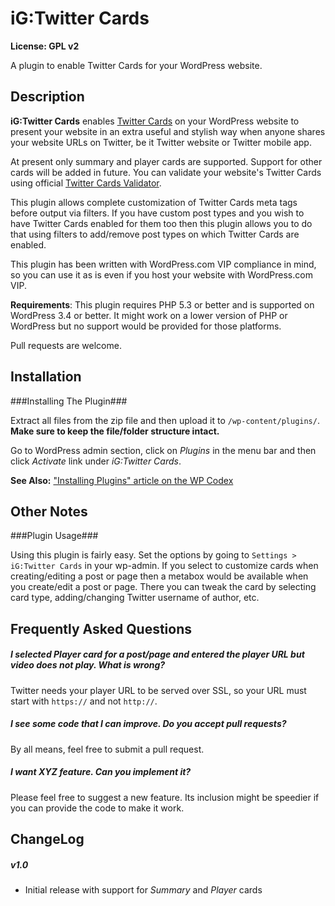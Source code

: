 # iG:Twitter Cards #

**License: GPL v2**

A plugin to enable Twitter Cards for your WordPress website.


## Description ##

**iG:Twitter Cards** enables [Twitter Cards](https://dev.twitter.com/docs/cards) on your WordPress website to present your website in an extra useful and stylish way when anyone shares your website URLs on Twitter, be it Twitter website or Twitter mobile app.

At present only summary and player cards are supported. Support for other cards will be added in future. You can validate your website's Twitter Cards using official [Twitter Cards Validator](https://dev.twitter.com/docs/cards/validation/validator).

This plugin allows complete customization of Twitter Cards meta tags before output via filters. If you have custom post types and you wish to have Twitter Cards enabled for them too then this plugin allows you to do that using filters to add/remove post types on which Twitter Cards are enabled.

This plugin has been written with WordPress.com VIP compliance in mind, so you can use it as is even if you host your website with WordPress.com VIP.

**Requirements**: This plugin requires PHP 5.3 or better and is supported on WordPress 3.4 or better. It might work on a lower version of PHP or WordPress but no support would be provided for those platforms.

Pull requests are welcome.

## Installation ##

###Installing The Plugin###

Extract all files from the zip file and then upload it to `/wp-content/plugins/`. **Make sure to keep the file/folder structure intact.**

Go to WordPress admin section, click on _Plugins_ in the menu bar and then click _Activate_ link under _iG:Twitter Cards_.

**See Also:** ["Installing Plugins" article on the WP Codex](http://codex.wordpress.org/Managing_Plugins#Installing_Plugins)

## Other Notes ##

###Plugin Usage###

Using this plugin is fairly easy. Set the options by going to `Settings > iG:Twitter Cards` in your wp-admin. If you select to customize cards when creating/editing a post or page then a metabox would be available when you create/edit a post or page. There you can tweak the card by selecting card type, adding/changing Twitter username of author, etc.

## Frequently Asked Questions ##

##### I selected Player card for a post/page and entered the player URL but video does not play. What is wrong? #####

Twitter needs your player URL to be served over SSL, so your URL must start with `https://` and not `http://`.

##### I see some code that I can improve. Do you accept pull requests? #####

By all means, feel free to submit a pull request.

##### I want XYZ feature. Can you implement it? #####

Please feel free to suggest a new feature. Its inclusion might be speedier if you can provide the code to make it work.

## ChangeLog ##

##### v1.0 #####

* Initial release with support for _Summary_ and _Player_ cards


